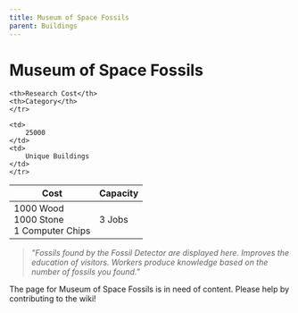 ```yaml
---
title: Museum of Space Fossils
parent: Buildings
---
```

# Museum of Space Fossils

<table>
<thead>
	<tr>
	<th>Cost</th>
	<th>Capacity</th>
	
	<th>Research Cost</th>
	<th>Category</th>
	</tr>
</thead>
<tbody>
	<tr>
	<td>
		1000 Wood<br>1000 Stone<br>1 Computer Chips
	</td>
	<td>
		3 Jobs
	</td>
	
	<td>
		25000
	</td>
	<td>
		Unique Buildings
	</td>
	</tr>
</tbody>
</table>

> *"Fossils found by the Fossil Detector are displayed here. Improves the education of visitors. Workers produce knowledge based on the number of fossils you found."*

The page for Museum of Space Fossils is in need of content. Please help by contributing to the wiki!
